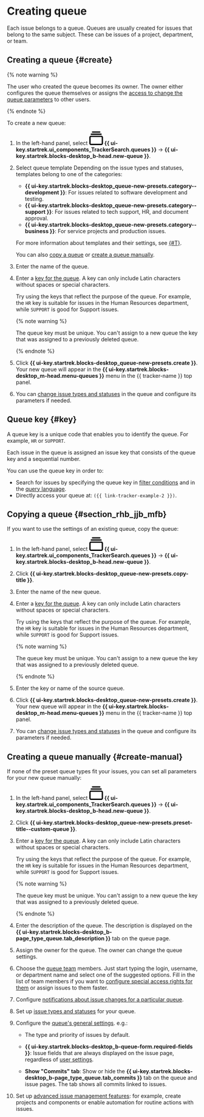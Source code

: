 # Creating queue

Each issue belongs to a queue. Queues are usually created for issues that belong to the same subject. These can be issues of a project, department, or team.


## Creating a queue {#create}

{% note warning %}

The user who created the queue becomes its owner. The owner either configures the queue themselves or assigns the [access to change the queue parameters](queue-access#set-access) to other users.

{% endnote %}

To create a new queue:

1. In the left-hand panel, select ![](../../_assets/tracker/svg/queues.svg) **{{ ui-key.startrek.ui_components_TrackerSearch.queues }}** → **{{ ui-key.startrek.blocks-desktop_b-head.new-queue }}**.

1. Select queue template Depending on the issue types and statuses, templates belong to one of the categories:

   * **{{ ui-key.startrek.blocks-desktop_queue-new-presets.category--development }}**: For issues related to software development and testing.
   * **{{ ui-key.startrek.blocks-desktop_queue-new-presets.category--support }}**: For issues related to tech support, HR, and document approval.
   * **{{ ui-key.startrek.blocks-desktop_queue-new-presets.category--business }}**: For service projects and production issues.

   For more information about templates and their settings, see [{#T}](workflows.md).

   You can also [copy a queue](#section_rhb_jjb_mfb) or [create a queue manually](#section_cg3_wpq_w1b).

1. Enter the name of the queue.

1. Enter a [key for the queue](#key). A key can only include Latin characters without spaces or special characters.

   Try using the keys that reflect the purpose of the queue. For example, the `HR` key is suitable for issues in the Human Resources department, while `SUPPORT` is good for Support issues.

   {% note warning %}

   The queue key must be unique. You can't assign to a new queue the key that was assigned to a previously deleted queue.

   {% endnote %}

1. Click **{{ ui-key.startrek.blocks-desktop_queue-new-presets.create }}**. Your new queue will appear in the **{{ ui-key.startrek.blocks-desktop_m-head.menu-queues }}** menu in the {{ tracker-name }} top panel.

1. You can [change issue types and statuses](workflow.md) in the queue and configure its parameters if needed.

## Queue key {#key}

A queue key is a unique code that enables you to identify the queue. For example, `HR` or `SUPPORT`.

Each issue in the queue is assigned an issue key that consists of the queue key and a sequential number.

You can use the queue key in order to:

- Search for issues by specifying the queue key in [filter conditions](../user/create-filter.md) and in the [query language](../user/query-filter.md).
- Directly access your queue at: `({{ link-tracker-example-2 }})`.

## Copying a queue {#section_rhb_jjb_mfb}

If you want to use the settings of an existing queue, copy the queue:

1. In the left-hand panel, select ![](../../_assets/tracker/svg/queues.svg) **{{ ui-key.startrek.ui_components_TrackerSearch.queues }}** → **{{ ui-key.startrek.blocks-desktop_b-head.new-queue }}**.

1. Click **{{ ui-key.startrek.blocks-desktop_queue-new-presets.copy-title }}**.

1. Enter the name of the new queue.

1. Enter a [key for the queue](#key). A key can only include Latin characters without spaces or special characters.

   Try using the keys that reflect the purpose of the queue. For example, the `HR` key is suitable for issues in the Human Resources department, while `SUPPORT` is good for Support issues.

   {% note warning %}

   The queue key must be unique. You can't assign to a new queue the key that was assigned to a previously deleted queue.

   {% endnote %}

1. Enter the key or name of the source queue.

1. Click **{{ ui-key.startrek.blocks-desktop_queue-new-presets.create }}**. Your new queue will appear in the **{{ ui-key.startrek.blocks-desktop_m-head.menu-queues }}** menu in the {{ tracker-name }} top panel.

1. You can [change issue types and statuses](workflow.md) in the queue and configure its parameters if needed.

## Creating a queue manually {#create-manual}

If none of the preset queue types fit your issues, you can set all parameters for your new queue manually:

1. In the left-hand panel, select ![](../../_assets/tracker/svg/queues.svg) **{{ ui-key.startrek.ui_components_TrackerSearch.queues }}** → **{{ ui-key.startrek.blocks-desktop_b-head.new-queue }}**.

1. Click **{{ ui-key.startrek.blocks-desktop_queue-new-presets.preset-title--custom-queue }}**.

1. Enter a [key for the queue](#key). A key can only include Latin characters without spaces or special characters.

   Try using the keys that reflect the purpose of the queue. For example, the `HR` key is suitable for issues in the Human Resources department, while `SUPPORT` is good for Support issues.

   {% note warning %}

   The queue key must be unique. You can't assign to a new queue the key that was assigned to a previously deleted queue.

   {% endnote %}

1. Enter the description of the queue. The description is displayed on the **{{ ui-key.startrek.blocks-desktop_b-page_type_queue.tab_description }}** tab on the queue page.

1. Assign the owner for the queue. The owner can change the queue settings.

1. Choose the [queue team](queue-team.md) members. Just start typing the login, username, or department name and select one of the suggested options.
   Fill in the list of team members if you want to [configure special access rights for them](queue-access.md) or assign issues to them faster.

1. Configure [notifications about issue changes for a particular queue](subscriptions.md).

1. Set up [issue types and statuses](workflow.md) for your queue.

1. Configure the [queue's general settings](edit-queue-general.md). e.g.:

   * The type and priority of issues by default.

   * **{{ ui-key.startrek.blocks-desktop_b-queue-form.required-fields }}**: Issue fields that are always displayed on the issue page, regardless of [user settings](../user/edit-ticket.md#edit-fields).


   * **Show "Commits" tab**: Show or hide the **{{ ui-key.startrek.blocks-desktop_b-page_type_queue.tab_commits }}** tab on the queue and issue pages. The tab shows all commits linked to issues.

1. Set up [advanced issue management features](queue-advanced.md): for example, create projects and components or enable automation for routine actions with issues.
